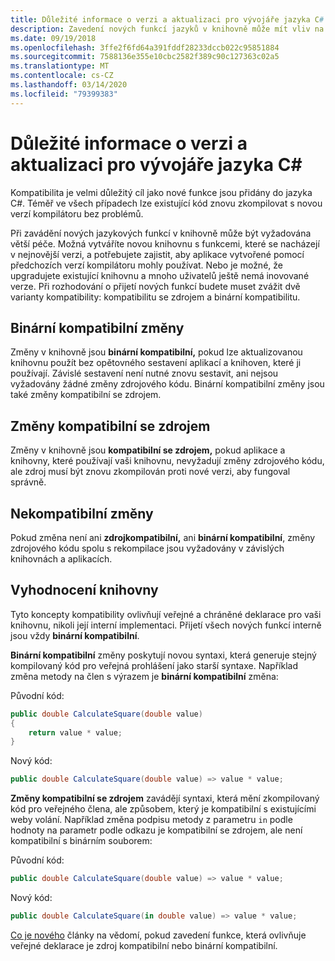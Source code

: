 ```yaml
---
title: Důležité informace o verzi a aktualizaci pro vývojáře jazyka C#
description: Zavedení nových funkcí jazyků v knihovně může mít vliv na kód, který ji používá.
ms.date: 09/19/2018
ms.openlocfilehash: 3ffe2f6fd64a391fddf28233dccb022c95851884
ms.sourcegitcommit: 7588136e355e10cbc2582f389c90c127363c02a5
ms.translationtype: MT
ms.contentlocale: cs-CZ
ms.lasthandoff: 03/14/2020
ms.locfileid: "79399383"
---
```

# <a name="version-and-update-considerations-for-c-developers"></a>Důležité informace o verzi a aktualizaci pro vývojáře jazyka C#

Kompatibilita je velmi důležitý cíl jako nové funkce jsou přidány do jazyka C#. Téměř ve všech případech lze existující kód znovu zkompilovat s novou verzí kompilátoru bez problémů.

Při zavádění nových jazykových funkcí v knihovně může být vyžadována větší péče. Možná vytváříte novou knihovnu s funkcemi, které se nacházejí v nejnovější verzi, a potřebujete zajistit, aby aplikace vytvořené pomocí předchozích verzí kompilátoru mohly používat. Nebo je možné, že upgradujete existující knihovnu a mnoho uživatelů ještě nemá inovované verze. Při rozhodování o přijetí nových funkcí budete muset zvážit dvě varianty kompatibility: kompatibilitu se zdrojem a binární kompatibilitu.

## <a name="binary-compatible-changes"></a>Binární kompatibilní změny

Změny v knihovně jsou **binární kompatibilní,** pokud lze aktualizovanou knihovnu použít bez opětovného sestavení aplikací a knihoven, které ji používají. Závislé sestavení není nutné znovu sestavit, ani nejsou vyžadovány žádné změny zdrojového kódu. Binární kompatibilní změny jsou také změny kompatibilní se zdrojem.

## <a name="source-compatible-changes"></a>Změny kompatibilní se zdrojem

Změny v knihovně jsou **kompatibilní se zdrojem,** pokud aplikace a knihovny, které používají vaši knihovnu, nevyžadují změny zdrojového kódu, ale zdroj musí být znovu zkompilován proti nové verzi, aby fungoval správně.

## <a name="incompatible-changes"></a>Nekompatibilní změny

Pokud změna není ani **zdrojkompatibilní,** ani **binární kompatibilní**, změny zdrojového kódu spolu s rekompilace jsou vyžadovány v závislých knihovnách a aplikacích.

## <a name="evaluate-your-library"></a>Vyhodnocení knihovny

Tyto koncepty kompatibility ovlivňují veřejné a chráněné deklarace pro vaši knihovnu, nikoli její interní implementaci. Přijetí všech nových funkcí interně jsou vždy **binární kompatibilní**.  

**Binární kompatibilní** změny poskytují novou syntaxi, která generuje stejný kompilovaný kód pro veřejná prohlášení jako starší syntaxe. Například změna metody na člen s výrazem je **binární kompatibilní** změna:

Původní kód:

```csharp
public double CalculateSquare(double value)
{
    return value * value;
}
```

Nový kód:

```csharp
public double CalculateSquare(double value) => value * value;
```

**Změny kompatibilní se zdrojem** zavádějí syntaxi, která mění zkompilovaný kód pro veřejného člena, ale způsobem, který je kompatibilní s existujícími weby volání. Například změna podpisu metody z parametru `in` podle hodnoty na parametr podle odkazu je kompatibilní se zdrojem, ale není kompatibilní s binárním souborem:

Původní kód:

```csharp
public double CalculateSquare(double value) => value * value;
```

Nový kód:

```csharp
public double CalculateSquare(in double value) => value * value;
```

[Co je nového](index.md) články na vědomí, pokud zavedení funkce, která ovlivňuje veřejné deklarace je zdroj kompatibilní nebo binární kompatibilní.
